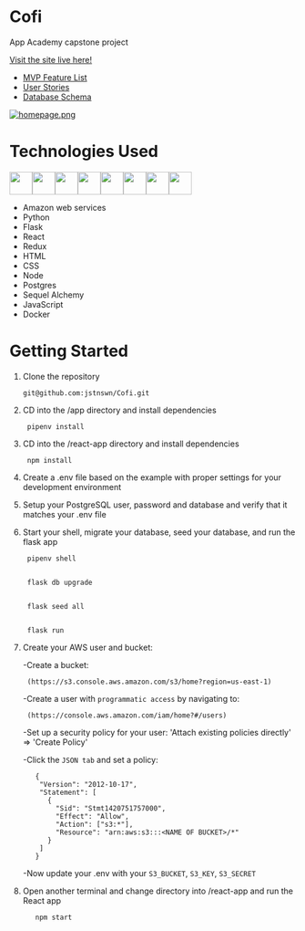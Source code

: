 # Cofi
App Academy capstone project

[Visit the site live here!](https://co-fi.herokuapp.com/)

* [MVP Feature List](https://github.com/jstnswn/Cofi/wiki/Feature-List)
* [User Stories](https://github.com/jstnswn/Cofi/wiki/User-Stories)
* [Database Schema](https://github.com/jstnswn/Cofi/wiki/Database-Schema)

[![homepage.png](https://i.postimg.cc/DZFbZYMs/Screen-Shot-2022-03-24-at-1-33-42-AM.png)](https://postimg.cc/p9GdckxX)

# Technologies Used

<img  src="https://cdn.jsdelivr.net/gh/devicons/devicon/icons/javascript/javascript-original.svg"  height=40/><img src="https://cdn.jsdelivr.net/gh/devicons/devicon/icons/react/react-original.svg" height=40/><img src="https://cdn.jsdelivr.net/gh/devicons/devicon/icons/redux/redux-original.svg" height=40/><img src="https://cdn.jsdelivr.net/gh/devicons/devicon/icons/postgresql/postgresql-original.svg"  height=40/><img src="https://cdn.jsdelivr.net/gh/devicons/devicon/icons/css3/css3-original.svg"  height=40/><img src="https://cdn.jsdelivr.net/gh/devicons/devicon/icons/html5/html5-original.svg"  height=40/><img src="https://cdn.jsdelivr.net/gh/devicons/devicon/icons/git/git-original.svg"  height=40/><img src="https://cdn.jsdelivr.net/gh/devicons/devicon/icons/vscode/vscode-original.svg"  height=40/>

- Amazon web services
- Python
- Flask
- React
- Redux
- HTML
- CSS
- Node
- Postgres
- Sequel Alchemy
- JavaScript
- Docker
# Getting Started

1. Clone the repository

       git@github.com:jstnswn/Cofi.git

2. CD into the /app directory and install dependencies

        pipenv install

3. CD into the /react-app directory and install dependencies

        npm install

4. Create a .env file based on the example with proper settings for your development environment

5. Setup your PostgreSQL user, password and database and verify that it matches your .env file

6. Start your shell, migrate your database, seed your database, and run the flask app

        pipenv shell


        flask db upgrade


        flask seed all


        flask run

7. Create your AWS user and bucket:

      -Create a bucket:

        (https://s3.console.aws.amazon.com/s3/home?region=us-east-1)

      -Create a user with `programmatic access` by navigating to:

        (https://console.aws.amazon.com/iam/home?#/users)

      -Set up a security policy for your user: 'Attach existing policies directly' => 'Create Policy'

      -Click the `JSON tab` and set a policy:

          {
           "Version": "2012-10-17",
           "Statement": [
             {
               "Sid": "Stmt1420751757000",
               "Effect": "Allow",
               "Action": ["s3:*"],
               "Resource": "arn:aws:s3:::<NAME OF BUCKET>/*"
             }
           ]
          }

      -Now update your .env with your `S3_BUCKET`, `S3_KEY`, `S3_SECRET`

8. Open another terminal and change directory into /react-app and run the React app

          npm start
